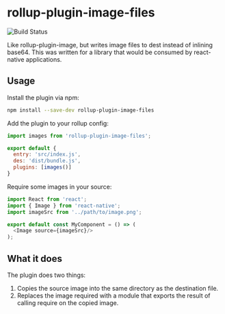 # rollup-plugin-image-files

![Build Status](https://github.com/bspaulding/rollup-plugin-image-files/workflows/Node%20CI/badge.svg)

Like rollup-plugin-image, but writes image files to dest instead of inlining base64.
This was written for a library that would be consumed by react-native applications.

## Usage

Install the plugin via npm:

```bash
npm install --save-dev rollup-plugin-image-files
```

Add the plugin to your rollup config:

```javascript
import images from 'rollup-plugin-image-files';

export default {
  entry: 'src/index.js',
  des: 'dist/bundle.js',
  plugins: [images()]
}
```

Require some images in your source:

```javascript
import React from 'react';
import { Image } from 'react-native';
import imageSrc from '../path/to/image.png';

export default const MyComponent = () => (
  <Image source={imageSrc}/>
);
```

## What it does

The plugin does two things:

1. Copies the source image into the same directory as the destination file.
2. Replaces the image required with a module that exports the result of calling require on the copied image.
